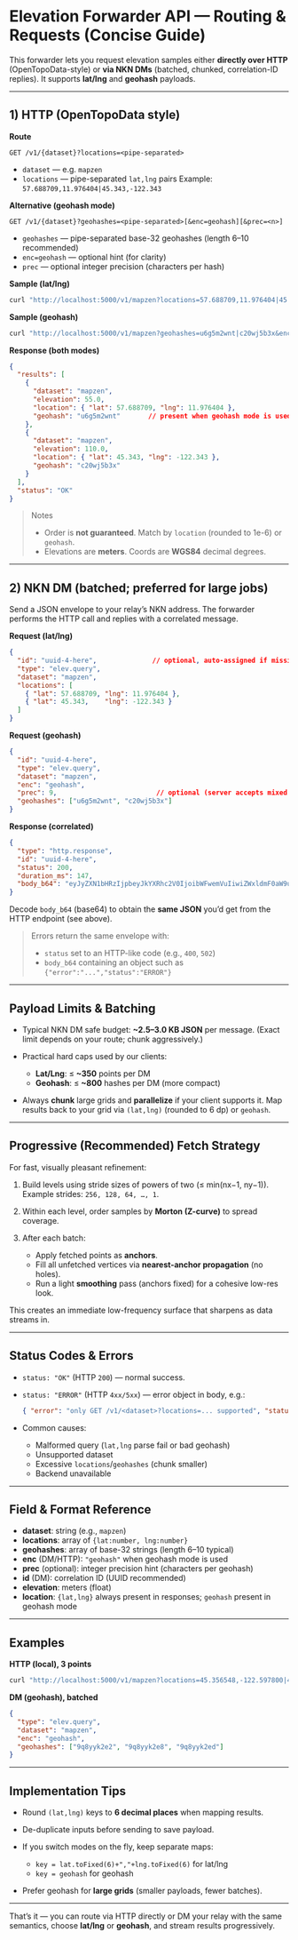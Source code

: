 # Elevation Forwarder API — Routing & Requests (Concise Guide)

This forwarder lets you request elevation samples either **directly over HTTP** (OpenTopoData-style) or **via NKN DMs** (batched, chunked, correlation-ID replies). It supports **lat/lng** and **geohash** payloads.

---

## 1) HTTP (OpenTopoData style)

**Route**

```
GET /v1/{dataset}?locations=<pipe-separated>
```

* `dataset` — e.g. `mapzen`
* `locations` — pipe-separated `lat,lng` pairs
  Example: `57.688709,11.976404|45.343,-122.343`

**Alternative (geohash mode)**

```
GET /v1/{dataset}?geohashes=<pipe-separated>[&enc=geohash][&prec=<n>]
```

* `geohashes` — pipe-separated base-32 geohashes (length 6–10 recommended)
* `enc=geohash` — optional hint (for clarity)
* `prec` — optional integer precision (characters per hash)

**Sample (lat/lng)**

```bash
curl "http://localhost:5000/v1/mapzen?locations=57.688709,11.976404|45.343,-122.343"
```

**Sample (geohash)**

```bash
curl "http://localhost:5000/v1/mapzen?geohashes=u6g5m2wnt|c20wj5b3x&enc=geohash&prec=9"
```

**Response (both modes)**

```json
{
  "results": [
    {
      "dataset": "mapzen",
      "elevation": 55.0,
      "location": { "lat": 57.688709, "lng": 11.976404 },
      "geohash": "u6g5m2wnt"       // present when geohash mode is used
    },
    {
      "dataset": "mapzen",
      "elevation": 110.0,
      "location": { "lat": 45.343, "lng": -122.343 },
      "geohash": "c20wj5b3x"
    }
  ],
  "status": "OK"
}
```

> Notes
>
> * Order is **not guaranteed**. Match by `location` (rounded to 1e-6) or `geohash`.
> * Elevations are **meters**. Coords are **WGS84** decimal degrees.

---

## 2) NKN DM (batched; preferred for large jobs)

Send a JSON envelope to your relay’s NKN address. The forwarder performs the HTTP call and replies with a correlated message.

**Request (lat/lng)**

```json
{
  "id": "uuid-4-here",              // optional, auto-assigned if missing
  "type": "elev.query",
  "dataset": "mapzen",
  "locations": [
    { "lat": 57.688709, "lng": 11.976404 },
    { "lat": 45.343,    "lng": -122.343 }
  ]
}
```

**Request (geohash)**

```json
{
  "id": "uuid-4-here",
  "type": "elev.query",
  "dataset": "mapzen",
  "enc": "geohash",
  "prec": 9,                         // optional (server accepts mixed lengths)
  "geohashes": ["u6g5m2wnt", "c20wj5b3x"]
}
```

**Response (correlated)**

```json
{
  "type": "http.response",
  "id": "uuid-4-here",
  "status": 200,
  "duration_ms": 147,
  "body_b64": "eyJyZXN1bHRzIjpbeyJkYXRhc2V0IjoibWFwemVuIiwiZWxldmF0aW9uIjo1NS4wLCJsb2NhdGlvbiI6eyJsYXQiOjU3LjY4ODcwOSwibG5nIjoxMS45NzY0MDR9LCJnZW9oYXNoIjoidTZnNW0yd250In1dLCJzdGF0dXMiOiJPSyJ9"
}
```

Decode `body_b64` (base64) to obtain the **same JSON** you’d get from the HTTP endpoint (see above).

> Errors return the same envelope with:
>
> * `status` set to an HTTP-like code (e.g., `400`, `502`)
> * `body_b64` containing an object such as `{"error":"...","status":"ERROR"}`

---

## Payload Limits & Batching

* Typical NKN DM safe budget: **~2.5–3.0 KB JSON** per message.
  (Exact limit depends on your route; chunk aggressively.)
* Practical hard caps used by our clients:

  * **Lat/Lng**: ≤ **~350** points per DM
  * **Geohash**: ≤ **~800** hashes per DM (more compact)
* Always **chunk** large grids and **parallelize** if your client supports it.
  Map results back to your grid via `(lat,lng)` (rounded to 6 dp) or `geohash`.

---

## Progressive (Recommended) Fetch Strategy

For fast, visually pleasant refinement:

1. Build levels using stride sizes of powers of two (≤ min(nx−1, ny−1)).
   Example strides: `256, 128, 64, …, 1`.
2. Within each level, order samples by **Morton (Z-curve)** to spread coverage.
3. After each batch:

   * Apply fetched points as **anchors**.
   * Fill all unfetched vertices via **nearest-anchor propagation** (no holes).
   * Run a light **smoothing** pass (anchors fixed) for a cohesive low-res look.

This creates an immediate low-frequency surface that sharpens as data streams in.

---

## Status Codes & Errors

* `status: "OK"` (HTTP `200`) — normal success.
* `status: "ERROR"` (HTTP `4xx/5xx`) — error object in body, e.g.:

  ```json
  { "error": "only GET /v1/<dataset>?locations=... supported", "status": "ERROR" }
  ```
* Common causes:

  * Malformed query (`lat,lng` parse fail or bad geohash)
  * Unsupported dataset
  * Excessive `locations`/`geohashes` (chunk smaller)
  * Backend unavailable

---

## Field & Format Reference

* **dataset**: string (e.g., `mapzen`)
* **locations**: array of `{lat:number, lng:number}`
* **geohashes**: array of base-32 strings (length 6–10 typical)
* **enc** (DM/HTTP): `"geohash"` when geohash mode is used
* **prec** (optional): integer precision hint (characters per geohash)
* **id** (DM): correlation ID (UUID recommended)
* **elevation**: meters (float)
* **location**: `{lat,lng}` always present in responses; `geohash` present in geohash mode

---

## Examples

**HTTP (local), 3 points**

```bash
curl "http://localhost:5000/v1/mapzen?locations=45.356548,-122.597800|45.356548,-122.597727|45.356548,-122.597654"
```

**DM (geohash), batched**

```json
{
  "type": "elev.query",
  "dataset": "mapzen",
  "enc": "geohash",
  "geohashes": ["9q8yyk2e2", "9q8yyk2e8", "9q8yyk2ed"]
}
```

---

## Implementation Tips

* Round `(lat,lng)` keys to **6 decimal places** when mapping results.
* De-duplicate inputs before sending to save payload.
* If you switch modes on the fly, keep separate maps:

  * `key = lat.toFixed(6)+","+lng.toFixed(6)` for lat/lng
  * `key = geohash` for geohash
* Prefer geohash for **large grids** (smaller payloads, fewer batches).

---

That’s it — you can route via HTTP directly or DM your relay with the same semantics, choose **lat/lng** or **geohash**, and stream results progressively.

